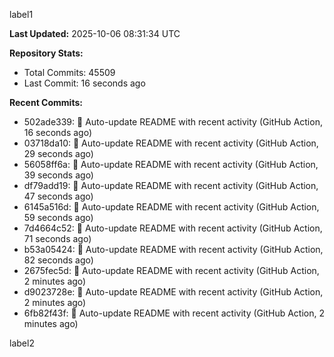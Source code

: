 
label1 
<!-- ACTIVITY_START -->
**Last Updated:** 2025-10-06 08:31:34 UTC

**Repository Stats:**
- Total Commits: 45509
- Last Commit: 16 seconds ago

**Recent Commits:**
- 502ade339: 🤖 Auto-update README with recent activity (GitHub Action, 16 seconds ago)
- 03718da10: 🤖 Auto-update README with recent activity (GitHub Action, 29 seconds ago)
- 56058ff6a: 🤖 Auto-update README with recent activity (GitHub Action, 39 seconds ago)
- df79add19: 🤖 Auto-update README with recent activity (GitHub Action, 47 seconds ago)
- 6145a516d: 🤖 Auto-update README with recent activity (GitHub Action, 59 seconds ago)
- 7d4664c52: 🤖 Auto-update README with recent activity (GitHub Action, 71 seconds ago)
- b53a05424: 🤖 Auto-update README with recent activity (GitHub Action, 82 seconds ago)
- 2675fec5d: 🤖 Auto-update README with recent activity (GitHub Action, 2 minutes ago)
- d9023728e: 🤖 Auto-update README with recent activity (GitHub Action, 2 minutes ago)
- 6fb82f43f: 🤖 Auto-update README with recent activity (GitHub Action, 2 minutes ago)
<!-- ACTIVITY_END -->

label2

